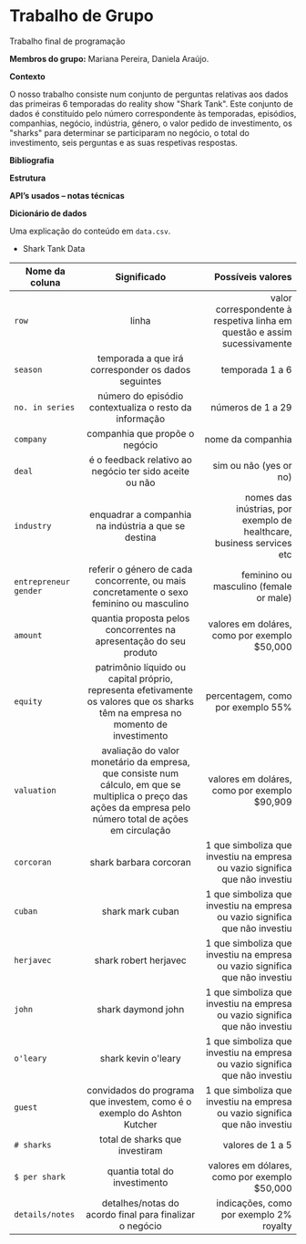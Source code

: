 # Trabalho de Grupo
Trabalho final de programação

**Membros do grupo:** Mariana Pereira, Daniela Araújo.

**Contexto**

O nosso trabalho consiste num conjunto de perguntas relativas aos dados das primeiras 6 temporadas do reality show "Shark Tank". Este conjunto de dados é constituído pelo número correspondente às temporadas, episódios, companhias, negócio, indústria, género, o valor pedido de investimento, os "sharks" para determinar se participaram no negócio, o total do investimento, seis perguntas e as suas respetivas respostas. 

**Bibliografia**

**Estrutura**

**API’s usados – notas técnicas**

**Dicionário de dados**

Uma explicação do conteúdo em `data.csv`.

* Shark Tank Data

| Nome da coluna        | Significado           | Possíveis valores  |
| ------------- |:-------------:| -----:|
| `row` | linha | valor correspondente à respetiva linha em questão e assim sucessivamente |
| `season` | temporada a que irá corresponder os dados seguintes | temporada 1 a 6 |
| `no. in series` | número do episódio contextualiza o resto da informação | números de 1 a 29 |
| `company` | companhia que propõe o negócio | nome da companhia |
| `deal` | é o feedback relativo ao negócio ter sido aceite ou não | sim ou não (yes or no) |
| `industry` | enquadrar a companhia na indústria a que se destina | nomes das inústrias, por exemplo de healthcare, business services etc |
| `entrepreneur gender` | referir o género de cada concorrente, ou mais concretamente o sexo feminino ou masculino | feminino ou masculino (female or male) |
| `amount` | quantia proposta pelos concorrentes na apresentação do seu produto | valores em doláres, como por exemplo $50,000 |
| `equity` | patrimônio líquido ou capital próprio, representa efetivamente os valores que os sharks têm na empresa no momento de investimento | percentagem, como por exemplo 55% |
| `valuation` | avaliação do valor monetário da empresa, que consiste num cálculo, em que se multiplica o preço das ações da empresa pelo número total de ações em circulação |  valores em doláres, como por exemplo $90,909 |
| `corcoran` | shark barbara corcoran | 1 que simboliza que investiu na empresa ou vazio significa que não investiu |
| `cuban` | shark mark cuban | 1 que simboliza que investiu na empresa ou vazio significa que não investiu |
| `herjavec` | shark robert herjavec | 1 que simboliza que investiu na empresa ou vazio significa que não investiu |
| `john` | shark daymond john | 1 que simboliza que investiu na empresa ou vazio significa que não investiu |
| `o'leary` | shark kevin o'leary | 1 que simboliza que investiu na empresa ou vazio significa que não investiu |
| `guest` | convidados do programa que investem, como é o exemplo do Ashton Kutcher | 1 que simboliza que investiu na empresa ou vazio significa que não investiu |
| `# sharks` | total de sharks que investiram | valores de 1 a 5 |
| `$ per shark` | quantia total do investimento | valores em dólares, como por exemplo $50,000 |
| `details/notes` | detalhes/notas do acordo final para finalizar o negócio | indicações, como por exemplo 2% royalty |
